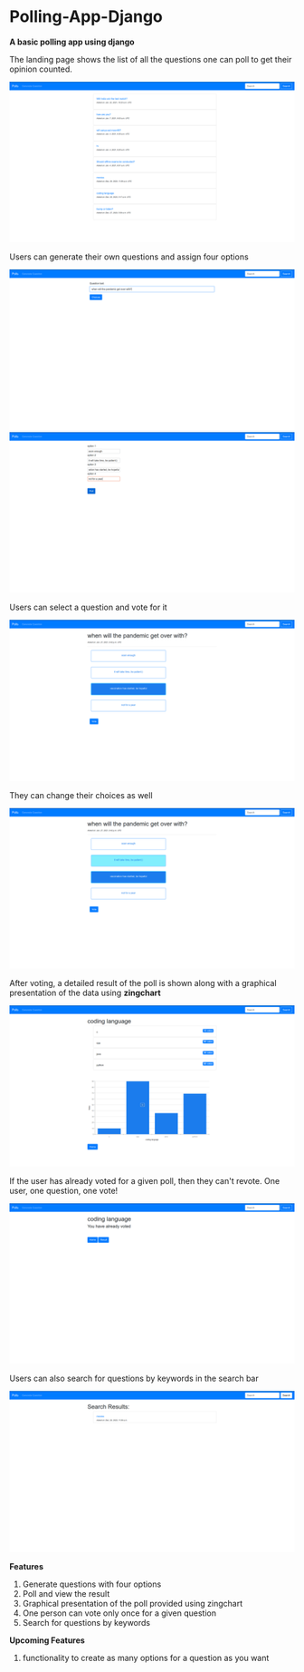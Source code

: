 # Polling-App-Django
<b>A basic polling app using django</b>

The landing page shows the list of all the questions one can poll to get their opinion counted.

![list of polls](https://github.com/SanyaNanda/Polling-App-Django/blob/master/poll/images/list%20of%20polls.png)

Users can generate their own questions and assign four options

![generate question](https://github.com/SanyaNanda/Polling-App-Django/blob/master/poll/images/generate%20questions.png)
![choices](https://github.com/SanyaNanda/Polling-App-Django/blob/master/poll/images/give%20chices.png)

Users can select a question and vote for it

![choose](https://github.com/SanyaNanda/Polling-App-Django/blob/master/poll/images/choose.png)

They can change their choices as well

![change](https://github.com/SanyaNanda/Polling-App-Django/blob/master/poll/images/changechoice.png)

After voting, a detailed result of the poll is shown along with a graphical presentation of the data using <b>zingchart</b>

![result](https://github.com/SanyaNanda/Polling-App-Django/blob/master/poll/images/graph.png)

If the user has already voted for a given poll, then they can't revote. One user, one question, one vote!

![voted](https://github.com/SanyaNanda/Polling-App-Django/blob/master/poll/images/voted.png)

Users can also search for questions by keywords in the search bar

![search](https://github.com/SanyaNanda/Polling-App-Django/blob/master/poll/images/search.png)

<b>Features</b>
1. Generate questions with four options
2. Poll and view the result
3. Graphical presentation of the poll provided using zingchart
4. One person can vote only once for a given question
4. Search for questions by keywords

<b>Upcoming Features</b>
1. functionality to create as many options for a question as you want

